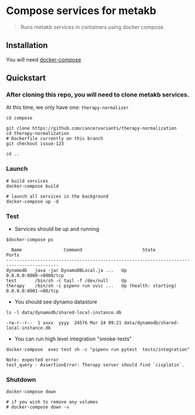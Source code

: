 # Compose services for metakb

> Runs metakb services in containers using docker compose.

## Installation

You will need [docker-compose](https://docs.docker.com/compose/install/)

## Quickstart

### After cloning this repo, you will need to clone metakb services.

At this time, we only have one: `therapy-normalizer`

```
cd compose

git clone https://github.com/cancervariants/therapy-normalization
cd therapy-normalization
# Dockerfile currently on this branch
git checkout issue-123

cd ..
```

### Launch

```
# build services
docker-compose build

# launch all services in the background
docker-compose up -d
```

### Test

* Services should be up and running
```
$docker-compose ps

  Name                Command                       State                   Ports
------------------------------------------------------------------------------------------
dynamodb   java -jar DynamoDBLocal.ja ...   Up                      0.0.0.0:8000->8000/tcp
test       /bin/sh -c tail -f /dev/null     Up
therapy    /bin/sh -c pipenv run uvic ...   Up (health: starting)   0.0.0.0:8001->80/tcp
```


* You should see dynamo datastore

```
ls -l data/dynamodb/shared-local-instance.db

-rw-r--r--  1 xxxx  yyyy  24576 Mar 24 09:21 data/dynamodb/shared-local-instance.db
```

* You can run high level integration "smoke-tests"

```
docker-compose  exec test sh -c "pipenv run pytest  tests/integration"

Note: expected error
test_query - AssertionError: Therapy server should find `cisplatin`.
```


### Shutdown

```
docker-compose down

# if you wish to remove any volumes
# docker-compose down -v

```
